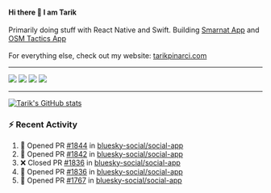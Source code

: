 #### Hi there 👋 I am Tarik


Primarily doing stuff with React Native and Swift. Building <a target="_blank" href="https://smarnatai.com/">Smarnat App</a> and <a target="_blank" href="https://osmtacticsapp.netlify.app/">OSM Tactics App</a> <br/><br/>
For everything else, check out my website: <a target="_blank" href="https://tarikpinarci.com/">tarikpinarci.com</a>


---
<a target="_blank" href="https://www.linkedin.com/in/tarik-pinarci"><img src="https://img.shields.io/badge/-LinkedIn-0077B5?style=for-the-badge&logo=Linkedin&logoColor=white"></img></a>
<a target="_blank" href="mailto:tarikdotcom@gmail.com"><img src="https://img.shields.io/badge/-Gmail-D14836?style=for-the-badge&logo=Gmail&logoColor=white"></img></a>
<a target="_blank" href="https://medium.com/@tarikfp"><img src="https://img.shields.io/badge/-Medium-12100E?style=for-the-badge&logo=Medium&logoColor=white"></img></a>
<a target="_blank" href="https://stackoverflow.com/users/9631529/tarik"><img src="https://img.shields.io/badge/-Stackoverflow-F48224?style=for-the-badge&logo=stack-overflow&logoColor=white"></img></a>

---


[![Tarik's GitHub stats](https://github-readme-stats-pi-sable.vercel.app/api?username=tarikfp&show_icons=true&theme=radical)](https://github.com/tarikfp/github-readme-stats)


### :zap: Recent Activity

<!--START_SECTION:activity-->
1. 💪 Opened PR [#1844](https://github.com/bluesky-social/social-app/pull/1844) in [bluesky-social/social-app](https://github.com/bluesky-social/social-app)
2. 💪 Opened PR [#1842](https://github.com/bluesky-social/social-app/pull/1842) in [bluesky-social/social-app](https://github.com/bluesky-social/social-app)
3. ❌ Closed PR [#1836](https://github.com/bluesky-social/social-app/pull/1836) in [bluesky-social/social-app](https://github.com/bluesky-social/social-app)
4. 💪 Opened PR [#1836](https://github.com/bluesky-social/social-app/pull/1836) in [bluesky-social/social-app](https://github.com/bluesky-social/social-app)
5. 💪 Opened PR [#1767](https://github.com/bluesky-social/social-app/pull/1767) in [bluesky-social/social-app](https://github.com/bluesky-social/social-app)
<!--END_SECTION:activity-->







